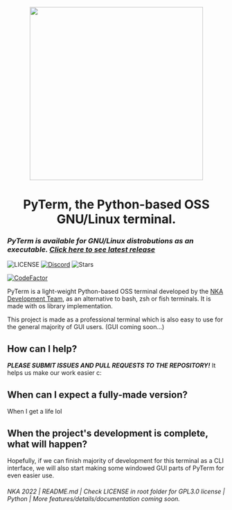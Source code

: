<p align="center">
  <img width="400px" src="https://raw.githubusercontent.com/PyBotDevs/resources/base/pyterm/PyTerm%20Transparent.png">
</p>

<h1 align='center'>PyTerm, the Python-based OSS GNU/Linux terminal.</h1>

### ***PyTerm is available for GNU/Linux distrobutions as an executable. [Click here to see latest release](https://github.com/PyBotDevs/pyterm/releases/latest)***

![LICENSE](https://img.shields.io/github/license/PyBotDevs/pyterm?style=for-the-badge)
[![Discord](https://img.shields.io/discord/880409977074888714?color=%235865F2&label=Discord&logo=discord&logoColor=%23fffz&style=for-the-badge)](https://discord.gg/b5pz8T6Yjr)
![Stars](https://img.shields.io/github/stars/PyBotDevs/pyterm?style=for-the-badge)

[![CodeFactor](https://www.codefactor.io/repository/github/PyBotDevs/pyterm/badge)](https://www.codefactor.io/repository/github/pybotdevs/isobot-lazer)

PyTerm is a light-weight Python-based OSS terminal developed by the [NKA Development Team](https://github.com/PyBotDevs), as an alternative to bash, zsh or fish terminals. It is made with os library implementation.

This project is made as a professional terminal which is also easy to use for the general majority of GUI users. (GUI coming soon...) 

## How can I help?
***PLEASE SUBMIT ISSUES AND PULL REQUESTS TO THE REPOSITORY!*** It helps us make our work easier c:

## When can I expect a fully-made version?
When I get a life lol

## When the project's development is complete, what will happen?
Hopefully, if we can finish majority of development for this terminal as a CLI interface, we will also start making some windowed GUI parts of PyTerm for even easier use. 

<h6>NKA 2022 | README.md | Check LICENSE in root folder for GPL3.0 license | Python | More features/details/documentation coming soon.</h6>
